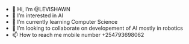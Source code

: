 - 👋 Hi, I’m @LEVISHAWN
- 👀 I’m interested in AI 
- 🌱 I’m currently learning Computer Science
- 💞️ I’m looking to collaborate on developement of AI mostly in robotics
- 📫 How to reach me mobile number +254793698062

<!---
LEVISHAWN/LEVISHAWN is a ✨ special ✨ repository because its `README.md` (this file) appears on your GitHub profile.
You can click the Preview link to take a look at your changes.
--->
